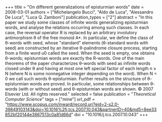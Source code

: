 +++
title = "On different generalizations of episturmian words"
date = 2008-03-01
authors = ["Michelangelo Bucci", "Aldo de Luca", "Alessandro De Luca", "Luca Q. Zamboni"]
publication_types = ["2"]
abstract = "In this paper we study some classes of infinite words generalizing episturmian words, and analyse the relations occurring among such classes. In each case, the reversal operator R is replaced by an arbitrary involutory antimorphism θ of the free monoid A*. In particular, we define the class of θ-words with seed, whose \"standard\" elements (θ-standard words with seed) are constructed by an iterative θ-palindrome closure process, starting from a finite word u0 called the seed. When the seed is empty, one obtains θ-words; episturmian words are exactly the R-words. One of the main theorems of the paper characterizes θ-words with seed as infinite words closed under θ and having at most one left special factor of each length n ≥ N (where N is some nonnegative integer depending on the word). When N = 0 we call such words θ-episturmian. Further results on the structure of θ-episturmian words are proved. In particular, some relationships between θ-words (with or without seed) and θ-episturmian words are shown. © 2007 Elsevier Ltd. All rights reserved."
selected = false
publication = "*Theoretical Computer Science*"
tags = ["mine"]
url_pdf = "https://www.scopus.com/inward/record.uri?eid=2-s2.0-39849103143&doi=10.1016%2fj.tcs.2007.10.043&partnerID=40&md5=8ee33852bf20144e3867513c0a81d66d"
doi = "10.1016/j.tcs.2007.10.043"
+++

